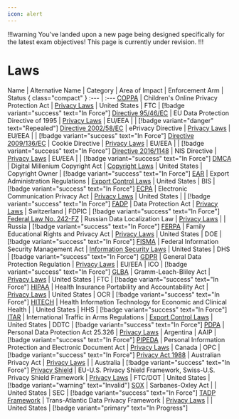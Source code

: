 ```yaml
---
icon: alert
---
```


!!!warning
You've landed upon a new page being designed specifically for the latest exam objectives! This page is currently under revision.
!!!

# Laws

Name | Alternative Name | Category | Area of Impact | Enforcement Arm | Status { class="compact" }
:--- | :---
[COPPA](/laws/coppa.md) | Children's Online Privacy Protection Act | [Privacy Laws](/categories/privacy-laws/) | United States | FTC | [!badge variant="success" text="In Force"]
[Directive 95/46/EC](/laws/directive-95-46-ec.md) | EU Data Protection Directive of 1995 | [Privacy Laws](/categories/privacy-laws) | EU/EEA | | [!badge variant="danger" text="Repealed"]
[Directive 2002/58/EC](/laws/directive-2002-58-ec.md) | ePrivacy Directive | [Privacy Laws](/categories/privacy-laws/) | EU/EEA | | [!badge variant="success" text="In Force"]
[Directive 2009/136/EC](/laws/directive-2009-136-ec.md) | Cookie Directive | [Privacy Laws](/categories/privacy-laws) | EU/EEA | | [!badge variant="success" text="In Force"]
[Directive 2016/1148](/laws/directive-2016-1148.md) | NIS Directive | [Privacy Laws](/categories/privacy-laws) | EU/EEA | | [!badge variant="success" text="In Force"]
[DMCA](/laws/dmca.md) | Digital Millenium Copyright Act | [Copyright Laws](/categories/copyright-laws/) | United States | Copyright Owner | [!badge variant="success" text="In Force"]
[EAR](/laws/ear.md) | Export Administration Regulations | [Export Control Laws](/categories/export-control-laws/) | United States | BIS | [!badge variant="success" text="In Force"]
[ECPA](/laws/ecpa.md) | Electronic Communication Privacy Act | [Privacy Laws](/categories/privacy-laws/) | United States | | [!badge variant="success" text="In Force"]
[FADP](/laws/fadp.md) | Data Protection Act | [Privacy Laws](/categories/privacy-laws/) | Switzerland | FDPIC | [!badge variant="success" text="In Force"]
[Federal Law No. 242-FZ](/laws/federal-law-no-242-fz.md) | Russian Data Localization Law | [Privacy Laws](/categories/privacy-laws/) | | Russia | [!badge variant="success" text="In Force"]
[FERPA](/laws/ferpa.md) | Family Educational Rights and Privacy Act | [Privacy Laws](/categories/privacy-laws/) | United States | DOE | [!badge variant="success" text="In Force"]
[FISMA](/laws/fisma.md) | Federal Information Security Management Act | [Information Security Laws](/categories/information-security-laws/) | United States | DHS | [!badge variant="success" text="In Force"]
[GDPR](/laws/gdpr.md) | General Data Protection Regulation | [Privacy Laws](/categories/privacy-laws/) | EU/EEA | ICO | [!badge variant="success" text="In Force"]
[GLBA](/laws/glba.md) | Gramm-Leach-Bliley Act | [Privacy Laws](/categories/privacy-laws/) | United States | FTC | [!badge variant="success" text="In Force"]
[HIPAA](/laws/hipaa.md) | Health Insurance Portability and Accountability Act | [Privacy Laws](/categories/privacy-laws/) | United States | OCR | [!badge variant="success" text="In Force"]
[HITECH](/laws/hitech.md) | Health Information Technology for Economic and Clinical Health | | United States | HHS | [!badge variant="success" text="In Force"]
[ITAR](/laws/itar.md) | International Traffic in Arms Regulations | [Export Control Laws](/categories/privacy-laws/) | United States | DDTC | [!badge variant="success" text="In Force"]
[PDPA](/laws/pdpa.md) | Personal Data Protection Act 25.326 | [Privacy Laws](/categories/privacy-laws/) | Argentina | AAIP | [!badge variant="success" text="In Force"]
[PIPEDA](/laws/pipeda.md) | Personal Information Protection and Electronic Document Act | [Privacy Laws](/categories/privacy-laws/) | Canada | OPC | [!badge variant="success" text="In Force"]
[Privacy Act 1988](/laws/privacy-act-1988.md) | Australian Privacy Act | [Privacy Laws](/categories/privacy-laws/) | | Australia | [!badge variant="success" text="In Force"]
[Privacy Shield](/laws/privacy-shield.md) | EU-U.S. Privacy Shield Framework, Swiss-U.S. Privacy Shield Framework | [Privacy Laws](/categories/privacy-laws/) | FTC/DOT | United States | [!badge variant="warning" text="Invalid"]
[SOX](/laws/sox.md) | Sarbanes-Oxley Act | | United States | SEC | [!badge variant="success" text="In Force"]
[TADP Framework](/laws/tadp-framework.md) | Trans-Atlantic Data Privacy Framework | [Privacy Laws](/categories/privacy-laws/) | | United States | [!badge variant="primary" text="In Progress"]
